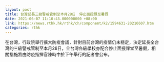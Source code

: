 ```yaml
---
layout: post
title: 台灣延長三級警戒管制至本月28日　停止面授課至暑假
date: 2021-06-07 11:10:43.000000000 +08:00
link: https://news.rthk.hk/rthk/ch/component/k2/1594631-20210607.htm
categories: rthk
---
```


在台灣，行政院舉行擴大防疫會議，針對目前台灣的疫情仍未穩定，決定延長全台灣的三級警戒管制至本月28日，全台灣各級學校亦配合停止面授課堂至暑假，相關措施將由防疫指揮官陳時中於下午舉行的記者會公布。
